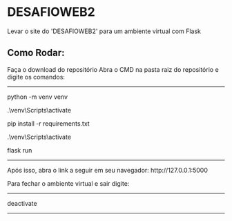 # DESAFIOWEB2
Levar o site do 'DESAFIOWEB2' para um ambiente virtual com Flask

## Como Rodar:
Faça o download do repositório
Abra o CMD na pasta raiz do repositório e digite os comandos:
<hr>
<p>python -m venv venv</p>
<p>.\venv\Scripts\activate</p>
<p>pip install -r requirements.txt</p>
<p>.\venv\Scripts\activate</p>
<p>flask run</p>
<hr>
Após isso, abra o link a seguir em seu navegador: http://127.0.0.1:5000

Para fechar o ambiente virtual e sair digite:
<hr>
deactivate
<hr>
